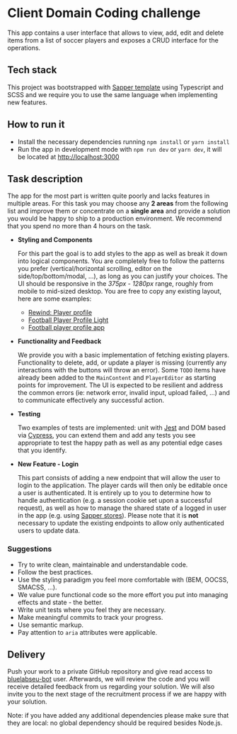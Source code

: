 # Client Domain Coding challenge

This app contains a user interface that allows to view, add, edit and delete items from a list of soccer players
and exposes a CRUD interface for the operations.

## Tech stack

This project was bootstrapped with [Sapper template](https://sapper.svelte.dev/) using Typescript and SCSS and
we require you to use the same language when implementing new features.

## How to run it

-   Install the necessary dependencies running `npm install` or `yarn install`
-   Run the app in development mode with `npm run dev` or `yarn dev`, it will be located at [http://localhost:3000](http://localhost:3000)

## Task description

The app for the most part is written quite poorly and lacks features in multiple areas.
For this task you may choose any **2 areas** from the following list and improve them or concentrate on a 
**single area** and provide a solution you would be happy to ship to a production environment.
We recommend that you spend no more than 4 hours on the task.

-   **Styling and Components**

    For this part the goal is to add styles to the app as well as break it down into logical components.
    You are completely free to follow the patterns you prefer (vertical/horizontal scrolling, editor on the side/top/bottom/modal, ...),
    as long as you can justify your choices.
    The UI should be responsive in the _375px - 1280px_ range, roughly from mobile to mid-sized desktop.
    You are free to copy any existing layout, here are some examples:

    -   [Rewind: Player profile](https://dribbble.com/shots/5887071-Rewind-Player-profile/attachments)
    -   [Football Player Profile Light](https://dribbble.com/shots/5583141-Football-Player-Profile-Light)
    -   [Football player profile app](https://dribbble.com/shots/4148096-Football-player-profile-app)

-   **Functionality and Feedback**

    We provide you with a basic implementation of fetching existing players.
    Functionality to delete, add, or update a player is missing (currently any interactions with the buttons
    will throw an error). Some `TODO` items have already been added to the `MainContent` and `PlayerEditor` as
    starting points for improvement. The UI is expected to be resilient and address the common errors (ie: network error,
    invalid input, upload failed, …) and to communicate effectively any successful action.

-   **Testing**

    Two examples of tests are implemented: unit with [Jest](https://jestjs.io/en/) and DOM based
    via [Cypress](https://docs.cypress.io/), you can extend them and add any tests you see appropriate to test
    the happy path as well as any potential edge cases that you identify.

-   **New Feature - Login**

    This part consists of adding a new endpoint that will allow the user to login to the application. The player cards
    will then only be editable once a user is authenticated. It is entirely up to you to determine how to handle
    authentication (e.g. a session cookie set upon a successful request), as well as how to manage the shared state
    of a logged in user in the app (e.g. using [Sapper stores](https://sapper.svelte.dev/docs#Stores)). Please note that
    it is **not** necessary to update the existing endpoints to allow only authenticated users to update data.

### Suggestions

-   Try to write clean, maintainable and understandable code.
-   Follow the best practices.
-   Use the styling paradigm you feel more comfortable with (BEM, OOCSS, SMACSS, …).
-   We value pure functional code so the more effort you put into managing effects and state - the better.
-   Write unit tests where you feel they are necessary.
-   Make meaningful commits to track your progress.
-   Use semantic markup.
-   Pay attention to `aria` attributes were applicable.


## Delivery

Push your work to a private GitHub repository and give read access to [bluelabseu-bot](https://github.com/bluelabseu-bot) 
user. Afterwards, we will review the code and you will receive detailed feedback from us regarding your solution. 
We will also invite you to the next stage of the recruitment process if we are happy with your solution.

Note: if you have added any additional dependencies please make sure that they are local: no global dependency 
should be required besides Node.js.
